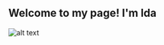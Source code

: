 ## <i class="fa fa-gear fa-spin fa-2x" style="color: firebrick"></i> Welcome to my page! I'm Ida 

![alt text](https://img.icons8.com/nolan/30/stack.png)

